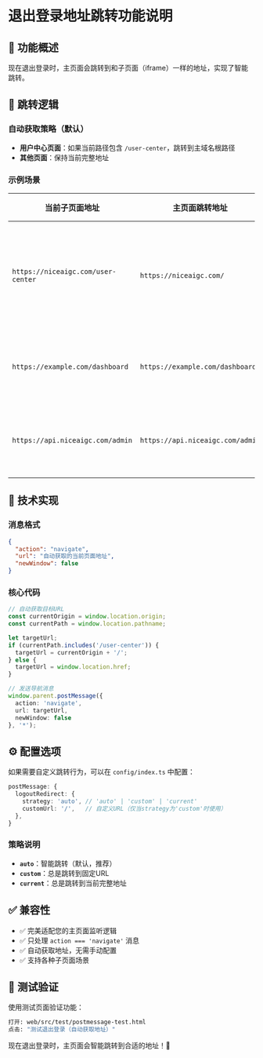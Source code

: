 # 退出登录地址跳转功能说明

## 🎯 功能概述

现在退出登录时，主页面会跳转到和子页面（iframe）一样的地址，实现了智能跳转。

## 📍 跳转逻辑

### 自动获取策略（默认）

- **用户中心页面**：如果当前路径包含 `/user-center`，跳转到主域名根路径
- **其他页面**：保持当前完整地址

### 示例场景

| 当前子页面地址 | 主页面跳转地址 | 说明 |
|---|---|---|
| `https://niceaigc.com/user-center` | `https://niceaigc.com/` | 用户中心跳转到主页 |
| `https://example.com/dashboard` | `https://example.com/dashboard` | 保持当前地址 |
| `https://api.niceaigc.com/admin` | `https://api.niceaigc.com/admin` | 保持当前地址 |

## 🔧 技术实现

### 消息格式

```json
{
  "action": "navigate",
  "url": "自动获取的当前页面地址",
  "newWindow": false
}
```

### 核心代码

```typescript
// 自动获取目标URL
const currentOrigin = window.location.origin;
const currentPath = window.location.pathname;

let targetUrl;
if (currentPath.includes('/user-center')) {
  targetUrl = currentOrigin + '/';
} else {
  targetUrl = window.location.href;
}

// 发送导航消息
window.parent.postMessage({
  action: 'navigate',
  url: targetUrl,
  newWindow: false
}, '*');
```

## ⚙️ 配置选项

如果需要自定义跳转行为，可以在 `config/index.ts` 中配置：

```typescript
postMessage: {
  logoutRedirect: {
    strategy: 'auto', // 'auto' | 'custom' | 'current'
    customUrl: '/',   // 自定义URL（仅当strategy为'custom'时使用）
  },
}
```

### 策略说明

- **`auto`**：智能跳转（默认，推荐）
- **`custom`**：总是跳转到固定URL
- **`current`**：总是跳转到当前完整地址

## ✅ 兼容性

- ✅ 完美适配您的主页面监听逻辑
- ✅ 只处理 `action === 'navigate'` 消息
- ✅ 自动获取地址，无需手动配置
- ✅ 支持各种子页面场景

## 🧪 测试验证

使用测试页面验证功能：
```bash
打开: web/src/test/postmessage-test.html
点击: "测试退出登录（自动获取地址）"
```

现在退出登录时，主页面会智能跳转到合适的地址！🎉 